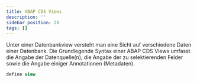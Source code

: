 ```yaml
---
title: ABAP CDS Views
description: ''
sidebar_position: 20
tags: []
---
```


Unter einer Datenbankview versteht man eine Sicht auf verschiedene Daten einer Datenbank. 
Die Grundlegende Syntax einer ABAP CDS Views umfasst die Angabe der Datenquelle(n), die Angabe der zu selektierenden Felder sowie die Angabe einiger Annotationen (Metadaten).


```sql
define view 
```


